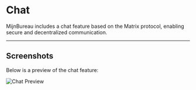# Chat

MijnBureau includes a chat feature based on the Matrix protocol, enabling secure and decentralized communication.

---

## Screenshots

Below is a preview of the chat feature:

![Chat Preview](/img/features/chat.png)
